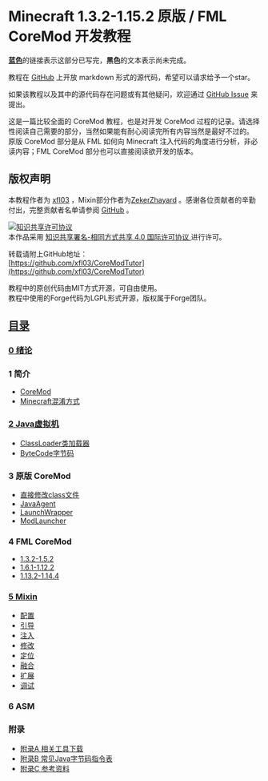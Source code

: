 # Minecraft 1.3.2-1.15.2 原版 / FML CoreMod 开发教程

[**蓝色**](#)的链接表示这部分已写完，**黑色**的文本表示尚未完成。

教程在 [GitHub](https://github.com/xfl03/CoreModTutor) 上开放 markdown 形式的源代码，希望可以请求给予一个star。

如果该教程以及其中的源代码存在问题或有其他疑问，欢迎通过 [GitHub Issue](https://github.com/xfl03/CoreModTutor/issues) 来提出。

这是一篇比较全面的 CoreMod 教程，也是对开发 CoreMod 过程的记录。请选择性阅读自己需要的部分，当然如果能有耐心阅读完所有内容当然是最好不过的。  
原版 CoreMod 部分是从 FML 如何向 Minecraft 注入代码的角度进行分析，非必读内容；FML CoreMod 部分也可以直接阅读欲开发的版本。

## 版权声明
本教程作者为 [xfl03](https://github.com/xfl03) ，Mixin部分作者为[ZekerZhayard](https://github.com/ZekerZhayard) 。感谢各位贡献者的辛勤付出，完整贡献者名单请参阅 [GitHub](https://github.com/xfl03/CoreModTutor/graphs/contributors) 。

<a rel="license" href="http://creativecommons.org/licenses/by-sa/4.0/">
    <img alt="知识共享许可协议" style="border-width:0" src="https://i.creativecommons.org/l/by-sa/4.0/88x31.png" />
</a><br />本作品采用
<a rel="license" href="http://creativecommons.org/licenses/by-sa/4.0/">
    知识共享署名-相同方式共享 4.0 国际许可协议
</a>进行许可。

转载请附上GitHub地址：  
[https://github.com/xfl03/CoreModTutor](https://github.com/xfl03/CoreModTutor)


教程中的原创代码由MIT方式开源，可自由使用。  
教程中使用的Forge代码为LGPL形式开源，版权属于Forge团队。

## [目录](SUMMARY.md)

###  [0 绪论](0.md)

### 1 简介
 * [CoreMod](book/1.1.md)
 * [Minecraft混淆方式](book/1.2.md)

### [2 Java虚拟机](book/2.md)
* [ClassLoader类加载器](book/2.1.md)
* [ByteCode字节码](book/2.2.md)

### 3 原版 CoreMod
* [直接修改class文件](book/3.1.md)
* [JavaAgent](book/3.2.md)
* [LaunchWrapper](book/3.3.md)
* [ModLauncher](book/3.4.md)

### 4 FML CoreMod
* [1.3.2-1.5.2](book/4.1.md)
* [1.6.1-1.12.2](book/4.2.md)
* [1.13.2-1.14.4](book/4.3.md)

###  [5 Mixin](book/5.md)
* [配置](book/5.1.md)
* [引导](book/5.2.md)
* [注入](book/5.3.md)
* [修改](book/5.4.md)
* [定位](book/5.5.md)
* [融合](book/5.6.md)
* [扩展](book/5.7.md)
* [调试](book/5.8.md)

### 6 ASM

### 附录
* [附录A 相关工具下载](book/附录A.md)
* [附录B 常见Java字节码指令表](book/附录B.md)
* [附录C 参考资料](book/附录C.md)